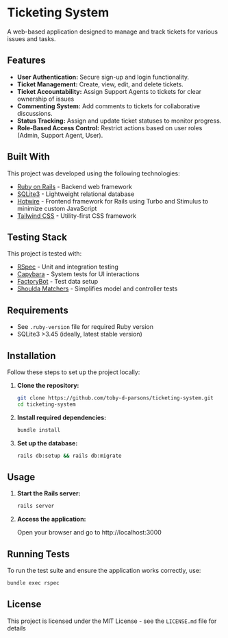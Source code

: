 # Ticketing System

A web-based application designed to manage and track tickets for various issues and tasks.

## Features

- **User Authentication:** Secure sign-up and login functionality.
- **Ticket Management:** Create, view, edit, and delete tickets.
- **Ticket Accountability:** Assign Support Agents to tickets for clear ownership of issues
- **Commenting System:** Add comments to tickets for collaborative discussions.
- **Status Tracking:** Assign and update ticket statuses to monitor progress.
- **Role-Based Access Control:** Restrict actions based on user roles (Admin, Support Agent, User).

## Built With

This project was developed using the following technologies:

- [Ruby on Rails](https://rubyonrails.org/) - Backend web framework
- [SQLite3](https://www.sqlite.org/index.html) - Lightweight relational database
- [Hotwire](https://hotwired.dev/) - Frontend framework for Rails using Turbo and Stimulus to minimize custom JavaScript
- [Tailwind CSS](https://tailwindcss.com/) - Utility-first CSS framework

## Testing Stack

This project is tested with:

- [RSpec](https://rspec.info/) - Unit and integration testing
- [Capybara](https://teamcapybara.github.io/capybara/) - System tests for UI interactions
- [FactoryBot](https://github.com/thoughtbot/factory_bot) - Test data setup
- [Shoulda Matchers](https://github.com/thoughtbot/shoulda-matchers) - Simplifies model and controller tests

## Requirements

- See `.ruby-version` file for required Ruby version
- SQLite3 >3.45 (ideally, latest stable version)

## Installation

Follow these steps to set up the project locally:

1. **Clone the repository:**
   ```bash
   git clone https://github.com/toby-d-parsons/ticketing-system.git
   cd ticketing-system
   ```
2. **Install required dependencies:**
   ```bash
   bundle install
   ```
3. **Set up the database:**
   ```bash
   rails db:setup && rails db:migrate
   ```

## Usage

1. **Start the Rails server:**
   ```bash
   rails server
   ```
2. **Access the application:**

   Open your browser and go to http://localhost:3000

## Running Tests

To run the test suite and ensure the application works correctly, use:

```bash
bundle exec rspec
```

## License

This project is licensed under the MIT License - see the `LICENSE.md` file for details
